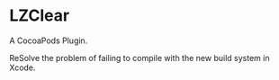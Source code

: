 # LZClear
A CocoaPods Plugin.

ReSolve the problem of failing to compile with the new build system in Xcode.
